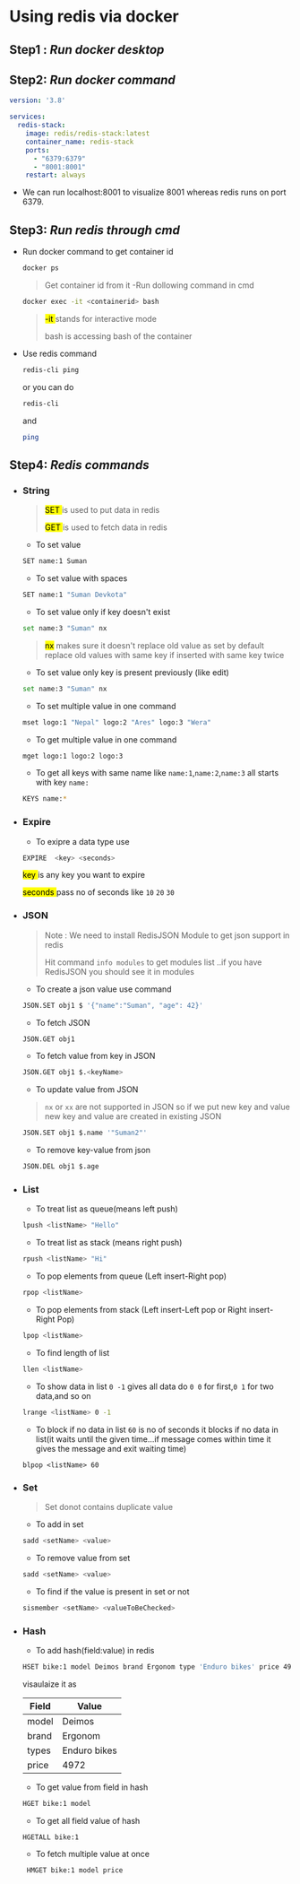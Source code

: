 # Using redis via docker


## Step1 : ***Run docker desktop***


## Step2: ***Run docker command***

```yaml
version: '3.8'

services:
  redis-stack:
    image: redis/redis-stack:latest
    container_name: redis-stack
    ports:
      - "6379:6379"
      - "8001:8001"
    restart: always

```
- We can run localhost:8001 to visualize 8001 whereas redis runs on port 6379.
##

## Step3: ***Run redis through cmd***
- Run docker command to get container id
    ```sh
    docker ps
    ```
    >Get container id from it
-Run dollowing command in cmd
    ```sh
    docker exec -it <containerid> bash
    ```
    ><mark>-it </mark> stands for interactive mode
    >
    >bash is accessing bash of the container

- Use redis command 
    ```sh
    redis-cli ping
    ```
    or you can do 
    ```sh
    redis-cli
    ```
    and
    ```sh
    ping
    ```
##
## Step4: ***Redis commands***
- ### String

    > <mark> SET </mark> is used to put data in redis
    >
    > <mark> GET </mark> is used to fetch data in redis

    - To set value
    ```sh
    SET name:1 Suman
    ```
    - To set value with spaces
    ```sh
    SET name:1 "Suman Devkota"
    ```
    - To set value only if key doesn't exist
    ```sh
    set name:3 "Suman" nx   
    ```
    ><mark>nx</mark> makes sure it doesn't replace old value as set by default replace old values with same key if inserted with same key twice
    - To set value only key is present previously (like edit)
    ```sh
    set name:3 "Suman" nx  
    ```
    - To set multiple value in one command
    ```sh
    mset logo:1 "Nepal" logo:2 "Ares" logo:3 "Wera"
    ```
    - To get multiple value in one command
    ```sh
    mget logo:1 logo:2 logo:3
    ```
    - To get all keys with same name like ```name:1```,```name:2```,```name:3``` all starts with key ```name:```
    ```sh
    KEYS name:*
    ```

- ### Expire
    - To exipre a data type use
    ```sh
    EXPIRE  <key> <seconds>
    ```
    <mark> key </mark> is any key you want to expire
    >
    <mark> seconds </mark> pass no of seconds like ```10``` ```20``` ```30```
- ### JSON
     > Note : We need to install RedisJSON Module to get json support in redis
   >
   >Hit command ``` info modules ``` to get modules list ..if you have RedisJSON you should see it in modules
   >

    - To create a json value use command
    ```sh
    JSON.SET obj1 $ '{"name":"Suman", "age": 42}'
    ```
    - To fetch JSON
    ```sh
    JSON.GET obj1
    ```
    - To fetch value from key in JSON
    ```sh
    JSON.GET obj1 $.<keyName>
    ```
    - To update value from JSON
    > ```nx``` or ```xx``` are not supported in JSON so if we put new key and value new key and value are created in existing JSON
    ```sh
    JSON.SET obj1 $.name '"Suman2"'
    ```
    - To remove key-value from json
    ```sh
    JSON.DEL obj1 $.age
    ```
- ### List
    - To treat list as queue(means left push)
    ```sh
    lpush <listName> "Hello"
    ```
    - To treat list as stack (means right push)
    ```sh
    rpush <listName> "Hi"
    ``` 
    - To pop  elements from queue (Left insert-Right pop)
    ```sh
    rpop <listName>
    ```
    - To pop  elements from stack (Left insert-Left pop or Right insert-Right Pop)
    ```sh
    lpop <listName>
    ```
    - To find length of list
    ```sh
    llen <listName>
    ```
    - To show data in list  ```0 -1``` gives all data do ```0 0``` for first,```0 1``` for two data,and so on
    ```sh
    lrange <listName> 0 -1
    ```
    - To block if no data in list ```60``` is no of seconds it blocks if no data in list(it waits until the given time...if message comes within time it gives the message and exit waiting time)
    ```
    blpop <listName> 60
    ```
- ### Set
    >Set donot contains duplicate value

    - To add in set
    ```sh
    sadd <setName> <value>
    ```
    - To remove value  from set
    ```sh
    sadd <setName> <value>
    ```
    - To find if the value is present in set or not
    ```sh
    sismember <setName> <valueToBeChecked>
    ```
- ### Hash
    - To add hash(field:value) in redis
    ```sh
    HSET bike:1 model Deimos brand Ergonom type 'Enduro bikes' price 4972
    ```
    visaulaize it as

    Field         | Value
    ------------- | -------------
    model         | Deimos
    brand         | Ergonom
    types         | Enduro bikes
    price         | 4972

    - To get value from field in hash
    ```sh
    HGET bike:1 model
    ```
    - To get all field value of hash
    ```
    HGETALL bike:1
    ```
    - To fetch multiple value at once
    ```sh
     HMGET bike:1 model price
    ```
